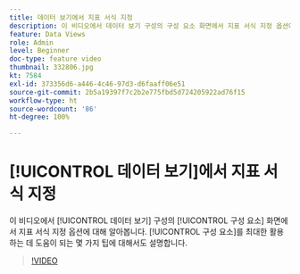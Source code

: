 ```yaml
---
title: 데이터 보기에서 지표 서식 지정
description: 이 비디오에서 데이터 보기 구성의 구성 요소 화면에서 지표 서식 지정 옵션에 대해 알아봅니다. 구성 요소를 최대한 활용하는 데 도움이 되는 몇 가지 팁에 대해서도 설명합니다.
feature: Data Views
role: Admin
level: Beginner
doc-type: feature video
thumbnail: 332806.jpg
kt: 7584
exl-id: 373356d6-a446-4c46-97d3-d6faaff06e51
source-git-commit: 2b5a19397f7c2b2e775fbd5d724205922ad76f15
workflow-type: ht
source-wordcount: '86'
ht-degree: 100%

---
```


# [!UICONTROL 데이터 보기]에서 지표 서식 지정

이 비디오에서 [!UICONTROL 데이터 보기] 구성의 [!UICONTROL 구성 요소] 화면에서 지표 서식 지정 옵션에 대해 알아봅니다. [!UICONTROL 구성 요소]를 최대한 활용하는 데 도움이 되는 몇 가지 팁에 대해서도 설명합니다.

>[!VIDEO](https://video.tv.adobe.com/v/332806/?quality=12&learn=on)
